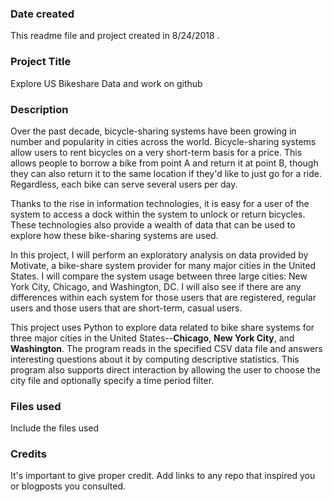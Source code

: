 ### Date created
This readme file and project created in 8/24/2018 .

### Project Title
Explore US Bikeshare Data and work on github

### Description

Over the past decade, bicycle-sharing systems have been growing in number and popularity in cities across the world. Bicycle-sharing systems allow users to rent bicycles on a very short-term basis for a price. This allows people to borrow a bike from point A and return it at point B, though they can also return it to the same location if they'd like to just go for a ride. Regardless, each bike can serve several users per day.

Thanks to the rise in information technologies, it is easy for a user of the system to access a dock within the system to unlock or return bicycles. These technologies also provide a wealth of data that can be used to explore how these bike-sharing systems are used.

In this project, I will perform an exploratory analysis on data provided by Motivate, a bike-share system provider for many major cities in the United States. I will compare the system usage between three large cities: New York City, Chicago, and Washington, DC. I will also see if there are any differences within each system for those users that are registered, regular users and those users that are short-term, casual users.

This project uses Python to explore data related to bike share systems for three major cities in the United States--**Chicago**, **New York City**, and **Washington**. 
The program reads in the specified CSV data file and answers interesting questions about it by computing descriptive statistics. 
This program also supports direct interaction by allowing the user to choose the city file and optionally specify a time period filter.

### Files used
Include the files used

### Credits
It's important to give proper credit. Add links to any repo that inspired you or blogposts you consulted.

